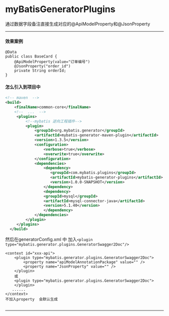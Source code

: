 # myBatisGeneratorPlugins

通过数据字段备注直接生成对应的@ApiModelProperty和@JsonProperty

-------------------------------------------------
#### 效果案例
    
    @Data
    public class BaseCard {
        @ApiModelProperty(value="订单编号")
        @JsonProperty("order_id")
        private String orderId;
    }
    

#### 怎么引入到项目中
``` xml
<!-- maven  -->
<build>
    <finalName>common-core</finalName>
    <!--  ...  -->
     <plugins>
         <!--mybatis 逆向工程插件-->
         <plugin>
             <groupId>org.mybatis.generator</groupId>
             <artifactId>mybatis-generator-maven-plugin</artifactId>
             <version>1.3.5</version>
             <configuration>
                 <verbose>true</verbose>
                 <overwrite>true</overwrite>
             </configuration>
             <dependencies>
                 <dependency>
                    <groupId>com.mybatis.plugins</groupId>
                    <artifactId>mybatis-generator-plugins</artifactId>
                    <version>1.0.0-SNAPSHOT</version>
                 </dependency>
                 <dependency>
                 <groupId>mysql</groupId>
                 <artifactId>mysql-connector-java</artifactId>
                 <version>5.1.40</version>
                 </dependency>
             </dependencies>
         </plugin>
     </plugins>
  </build>
```
 
然后在generatorConfig.xml 中 加入`<plugin type="mybatis.generator.plugins.GeneratorSwagger2Doc"/>`

```
<context id="xxx-api">
    <plugin type="mybatis.generator.plugins.GeneratorSwagger2Doc">
        <property name="apiModelAnnotationPackage" value="" />
        <property name="JsonProperty" value="" />
    </plugin>
    或
    <plugin type="mybatis.generator.plugins.GeneratorSwagger2Doc">
    </plugin>
   ......
</context>  
不加入property  会默认生成
  
 ```
-------------------------------------
 
